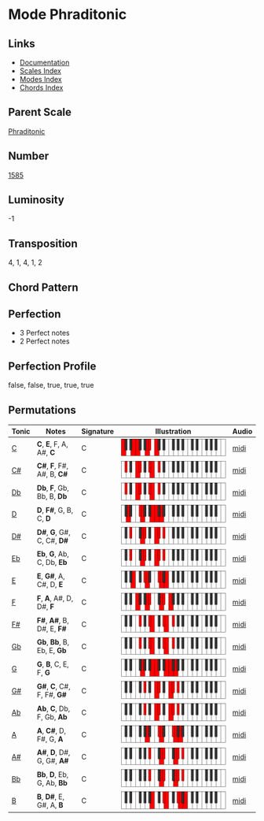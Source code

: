 # Mode Phraditonic

## Links

- [Documentation](README.md)
- [Scales Index](Scales.md)
- [Modes Index](Modes.md)
- [Chords Index](Chords.md)

## Parent Scale

[Phraditonic](ScalePhraditonic.md)

## Number

[1585](https://ianring.com/musictheory/scales/1585)

## Luminosity

-1

## Transposition

4, 1, 4, 1, 2

## Chord Pattern



## Perfection

- 3 Perfect notes
- 2 Perfect notes

## Perfection Profile

false, false, true, true, true

## Permutations

| Tonic | Notes | Signature | Illustration | Audio |
|-------|-------|-----------|--------------|-------|
| [C](ModeCNaturalPhraditonic.md) | **C**, **E**, F, A, A#, **C** | C | ![CNaturalPhraditonic](ModeCNaturalPhraditonic.png) | [midi](https://github.com/edipermadi/music/blob/main/docs/ModeCNaturalPhraditonic.mid?raw=true) |
| [C#](ModeCSharpPhraditonic.md) | **C#**, **F**, F#, A#, B, **C#** | C | ![CSharpPhraditonic](ModeCSharpPhraditonic.png) | [midi](https://github.com/edipermadi/music/blob/main/docs/ModeCSharpPhraditonic.mid?raw=true) |
| [Db](ModeDFlatPhraditonic.md) | **Db**, **F**, Gb, Bb, B, **Db** | C | ![DFlatPhraditonic](ModeDFlatPhraditonic.png) | [midi](https://github.com/edipermadi/music/blob/main/docs/ModeDFlatPhraditonic.mid?raw=true) |
| [D](ModeDNaturalPhraditonic.md) | **D**, **F#**, G, B, C, **D** | C | ![DNaturalPhraditonic](ModeDNaturalPhraditonic.png) | [midi](https://github.com/edipermadi/music/blob/main/docs/ModeDNaturalPhraditonic.mid?raw=true) |
| [D#](ModeDSharpPhraditonic.md) | **D#**, **G**, G#, C, C#, **D#** | C | ![DSharpPhraditonic](ModeDSharpPhraditonic.png) | [midi](https://github.com/edipermadi/music/blob/main/docs/ModeDSharpPhraditonic.mid?raw=true) |
| [Eb](ModeEFlatPhraditonic.md) | **Eb**, **G**, Ab, C, Db, **Eb** | C | ![EFlatPhraditonic](ModeEFlatPhraditonic.png) | [midi](https://github.com/edipermadi/music/blob/main/docs/ModeEFlatPhraditonic.mid?raw=true) |
| [E](ModeENaturalPhraditonic.md) | **E**, **G#**, A, C#, D, **E** | C | ![ENaturalPhraditonic](ModeENaturalPhraditonic.png) | [midi](https://github.com/edipermadi/music/blob/main/docs/ModeENaturalPhraditonic.mid?raw=true) |
| [F](ModeFNaturalPhraditonic.md) | **F**, **A**, A#, D, D#, **F** | C | ![FNaturalPhraditonic](ModeFNaturalPhraditonic.png) | [midi](https://github.com/edipermadi/music/blob/main/docs/ModeFNaturalPhraditonic.mid?raw=true) |
| [F#](ModeFSharpPhraditonic.md) | **F#**, **A#**, B, D#, E, **F#** | C | ![FSharpPhraditonic](ModeFSharpPhraditonic.png) | [midi](https://github.com/edipermadi/music/blob/main/docs/ModeFSharpPhraditonic.mid?raw=true) |
| [Gb](ModeGFlatPhraditonic.md) | **Gb**, **Bb**, B, Eb, E, **Gb** | C | ![GFlatPhraditonic](ModeGFlatPhraditonic.png) | [midi](https://github.com/edipermadi/music/blob/main/docs/ModeGFlatPhraditonic.mid?raw=true) |
| [G](ModeGNaturalPhraditonic.md) | **G**, **B**, C, E, F, **G** | C | ![GNaturalPhraditonic](ModeGNaturalPhraditonic.png) | [midi](https://github.com/edipermadi/music/blob/main/docs/ModeGNaturalPhraditonic.mid?raw=true) |
| [G#](ModeGSharpPhraditonic.md) | **G#**, **C**, C#, F, F#, **G#** | C | ![GSharpPhraditonic](ModeGSharpPhraditonic.png) | [midi](https://github.com/edipermadi/music/blob/main/docs/ModeGSharpPhraditonic.mid?raw=true) |
| [Ab](ModeAFlatPhraditonic.md) | **Ab**, **C**, Db, F, Gb, **Ab** | C | ![AFlatPhraditonic](ModeAFlatPhraditonic.png) | [midi](https://github.com/edipermadi/music/blob/main/docs/ModeAFlatPhraditonic.mid?raw=true) |
| [A](ModeANaturalPhraditonic.md) | **A**, **C#**, D, F#, G, **A** | C | ![ANaturalPhraditonic](ModeANaturalPhraditonic.png) | [midi](https://github.com/edipermadi/music/blob/main/docs/ModeANaturalPhraditonic.mid?raw=true) |
| [A#](ModeASharpPhraditonic.md) | **A#**, **D**, D#, G, G#, **A#** | C | ![ASharpPhraditonic](ModeASharpPhraditonic.png) | [midi](https://github.com/edipermadi/music/blob/main/docs/ModeASharpPhraditonic.mid?raw=true) |
| [Bb](ModeBFlatPhraditonic.md) | **Bb**, **D**, Eb, G, Ab, **Bb** | C | ![BFlatPhraditonic](ModeBFlatPhraditonic.png) | [midi](https://github.com/edipermadi/music/blob/main/docs/ModeBFlatPhraditonic.mid?raw=true) |
| [B](ModeBNaturalPhraditonic.md) | **B**, **D#**, E, G#, A, **B** | C | ![BNaturalPhraditonic](ModeBNaturalPhraditonic.png) | [midi](https://github.com/edipermadi/music/blob/main/docs/ModeBNaturalPhraditonic.mid?raw=true) |
